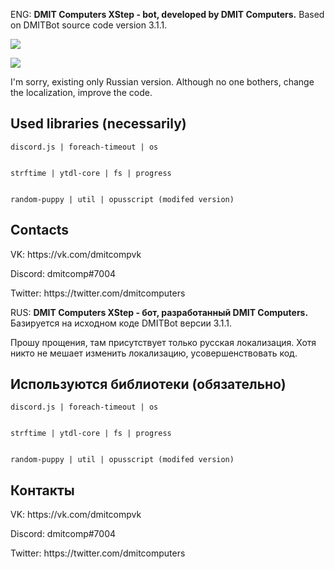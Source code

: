 ENG: <b>DMIT Computers XStep - bot, developed by DMIT Computers.</b> Based on DMITBot source code version 3.1.1.
<p><img src="https://media.discordapp.net/attachments/634674458770276371/711503900334751774/bandicam_2020-05-17_16-02-10-612.png"></img>
<p><img src="https://media.discordapp.net/attachments/634674458770276371/711504744069333052/bandicam_2020-05-17_16-05-34-868.png"></img>
<p>I'm sorry, existing only Russian version. Although no one bothers, change the localization, improve the code.

<p><p><h2>Used libraries (necessarily)</h2>
<p><code>discord.js | foreach-timeout | os <p>
strftime | ytdl-core | fs | progress<p>
random-puppy | util | opusscript (modifed version)</code>

<p><p><h2>Contacts</h2>
<p>VK: https://vk.com/dmitcompvk
<p>Discord: dmitcomp#7004
<p>Twitter: https://twitter.com/dmitcomputers
<p><p>
RUS: <b>DMIT Computers XStep - бот, разработанный DMIT Computers.</b> Базируется на исходном коде DMITBot версии 3.1.1.
<p>Прошу прощения, там присутствует только русская локализация. Хотя никто не мешает изменить локализацию, усовершенствовать код.
<p><p><h2>Используются библиотеки (обязательно)</h2>
<p><code>discord.js | foreach-timeout | os <p>
strftime | ytdl-core | fs | progress<p>
random-puppy | util | opusscript (modifed version)</code>

<p><p><h2>Контакты</h2>
<p>VK: https://vk.com/dmitcompvk
<p>Discord: dmitcomp#7004
<p>Twitter: https://twitter.com/dmitcomputers
